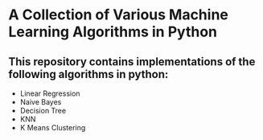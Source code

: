 # A Collection of Various Machine Learning Algorithms in Python

## This repository contains implementations of the following algorithms in python:
- Linear Regression
- Naive Bayes
- Decision Tree
- KNN
- K Means Clustering
